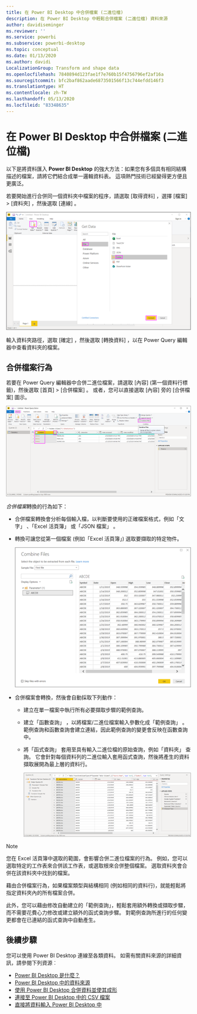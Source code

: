 ```yaml
---
title: 在 Power BI Desktop 中合併檔案 (二進位檔)
description: 在 Power BI Desktop 中輕鬆合併檔案 (二進位檔) 資料來源
author: davidiseminger
ms.reviewer: ''
ms.service: powerbi
ms.subservice: powerbi-desktop
ms.topic: conceptual
ms.date: 01/13/2020
ms.author: davidi
LocalizationGroup: Transform and shape data
ms.openlocfilehash: 7840894d123fae1f7e760b15f4756796ef2af16a
ms.sourcegitcommit: bfc2baf862aade6873501566f13c744efdd146f3
ms.translationtype: HT
ms.contentlocale: zh-TW
ms.lasthandoff: 05/13/2020
ms.locfileid: "83348635"
---
```

# <a name="combine-files-binaries-in-power-bi-desktop"></a>在 Power BI Desktop 中合併檔案 (二進位檔)

以下是將資料匯入 **Power BI Desktop** 的強大方法：如果您有多個具有相同結構描述的檔案，請將它們結合成單一邏輯資料表。 這項熱門技術已經變得更方便且更廣泛。

若要開始進行合併同一個資料夾中檔案的程序，請選取 [取得資料]  ，選擇 [檔案]   >  [資料夾]  ，然後選取 [連線]  。

![連線到資料夾檔案，[取得資料] 對話方塊，Power BI Desktop](media/desktop-combine-binaries/combine-binaries_1.png)

輸入資料夾路徑，選取 [確定]  ，然後選取 [轉換資料]  ，以在 Power Query 編輯器中查看資料夾的檔案。

## <a name="combine-files-behavior"></a>合併檔案行為

若要在 Power Query 編輯器中合併二進位檔案，請選取 [內容]  (第一個資料行標籤)，然後選取 [首頁]   >  [合併檔案]  。 或者，您可以直接選取 [內容]  旁的 [合併檔案]  圖示。

![合併檔案命令，Power Query 編輯器，Power BI Desktop](media/desktop-combine-binaries/combine-binaries_2a.png)

*合併檔案*轉換的行為如下：

* 合併檔案轉換會分析每個輸入檔，以判斷要使用的正確檔案格式，例如「文字」  、「Excel 活頁簿」  或「JSON 檔案」  。
* 轉換可讓您從第一個檔案 (例如「Excel 活頁簿」) 選取要擷取的特定物件。
  
  ![合併檔案對話方塊，Power Query 編輯器，Power BI Desktop](media/desktop-combine-binaries/combine-binaries_3.png)
* 合併檔案會轉換，然後會自動採取下列動作：
  
  * 建立在單一檔案中執行所有必要擷取步驟的範例查詢。
  * 建立「函數查詢」  ，以將檔案/二進位檔案輸入參數化成「範例查詢」  。 範例查詢和函數查詢會建立連結，因此範例查詢的變更會反映在函數查詢中。
  * 將「函式查詢」  套用至具有輸入二進位檔的原始查詢，例如「資料夾」  查詢。 它會針對每個資料列的二進位輸入套用函式查詢，然後將產生的資料擷取展開為最上層的資料行。

    ![合併檔案轉換的結果，Power Query 編輯器，Power BI Desktop](media/desktop-combine-binaries/combine-binaries_4.png)

> [!NOTE]
> 您在 Excel 活頁簿中選取的範圍，會影響合併二進位檔案的行為。 例如，您可以選取特定的工作表來合併該工作表，或選取根來合併整個檔案。 選取資料夾會合併在該資料夾中找到的檔案。 

藉由合併檔案行為，如果檔案類型與結構相同 (例如相同的資料行)，就能輕鬆將指定資料夾內的所有檔案合併。

此外，您可以藉由修改自動建立的「範例查詢」，輕鬆套用額外轉換或擷取步驟，而不需要花費心力修改或建立額外的函式查詢步驟。 對範例查詢所進行的任何變更都會在已連結的函式查詢中自動產生。

## <a name="next-steps"></a>後續步驟

您可以使用 Power BI Desktop 連線至各類資料。 如需有關資料來源的詳細資訊，請參閱下列資源︰

* [Power BI Desktop 是什麼？](../fundamentals/desktop-what-is-desktop.md)
* [Power BI Desktop 中的資料來源](../connect-data/desktop-data-sources.md)
* [使用 Power BI Desktop 合併資料並使其成形](../connect-data/desktop-shape-and-combine-data.md)
* [連接至 Power BI Desktop 中的 CSV 檔案](../connect-data/desktop-connect-csv.md)
* [直接將資料輸入 Power BI Desktop 中](../connect-data/desktop-enter-data-directly-into-desktop.md)
